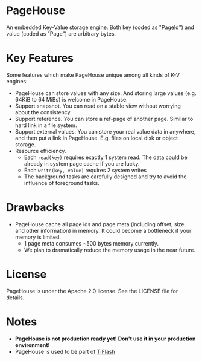 PageHouse
====

An embedded Key-Value storage engine. Both key (coded as "PageId") and value (coded as "Page") are arbitrary bytes.

# Key Features

Some features which make PageHouse unique among all kinds of K-V engines:

* PageHouse can store values with any size. And storing large values (e.g. 64KiB to 64 MiBs) is welcome in PageHouse.
* Support snapshot. You can read on a stable view without worrying about the consistency.
* Support reference. You can store a ref-page of another page. Similar to hard link in a file system.
* Support external values. You can store your real value data in anywhere, and then put a link in PageHouse. E.g. files on local disk or object storage.
* Resource efficiency.
    * Each `read(key)` requires exactly 1 system read. The data could be already in system page cache if you are lucky.
    * Each `write(key, value)` requires 2 system writes
    * The background tasks are carefully designed and try to avoid the influence of foreground tasks.

# Drawbacks

* PageHouse cache all page ids and page meta (including offset, size, and other information) in memory. It could become a bottleneck if your memory is limited.
    * 1 page meta consumes ~500 bytes memory currently.
    * We plan to dramatically reduce the memory usage in the near future.

# License

PageHouse is under the Apache 2.0 license. See the LICENSE file for details.

# Notes

* **PageHouse is not production ready yet! Don't use it in your production environment!**
* PageHouse is used to be part of [TiFlash](https://github.com/pingcap/tiflash)
